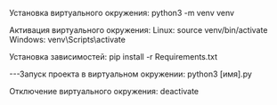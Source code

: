 Установка виртуального окружения:
    python3 -m venv venv

Активация виртуального окружения:
    Linux:
        source venv/bin/activate
    Windows:
        venv\Scripts\activate

Установка зависимостей:
    pip install -r Requirements.txt

---Запуск проекта в виртуальном окружении:
    python3 [имя].py

Отключение виртуального окружения:
    deactivate